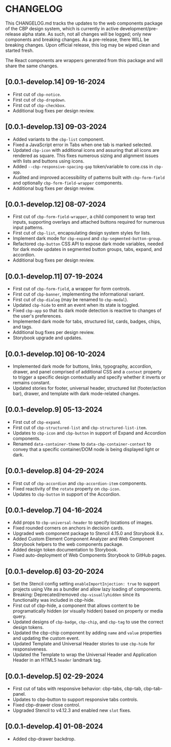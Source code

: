 # CHANGELOG

This CHANGELOG.md tracks the updates to the web components package of the CBP design system, which is currently in active development/pre-release alpha state. As such, not all changes will be logged; only new components and breaking changes. As a pre-release, there WILL be breaking changes. Upon official release, this log may be wiped clean and started fresh.

The React components are wrappers generated from this package and will share the same changes.

## [0.0.1-develop.14] 09-16-2024

* First cut of `cbp-notice`.
* First cut of `cbp-dropdown`.
* First cut of `cbp-checkbox`.
* Additional bug fixes per design review.

## [0.0.1-develop.13] 09-03-2024

* Added variants to the `cbp-list` component.
* Fixed a JavaScript error in Tabs when one tab is marked selected.
* Updated `cbp-icon` with additional icons and assuring that all icons are rendered as square. This fixes numerous sizing and alignment issues with lists and buttons using icons.
* Added `--cbp-responsive-spacing-gap` token/variable to core.css in `cbp-app`.
* Audited and improved accessibility of patterns built with `cbp-form-field` and optionally `cbp-form-field-wrapper` components.
* Additional bug fixes per design review.

## [0.0.1-develop.12] 08-07-2024

* First cut of `cbp-form-field-wrapper`, a child component to wrap text inputs, supporting overlays and attached buttons required for numerous input patterns.
* First cut of `cbp-list`, encapsulating design system styles for lists.
* Implement dark mode for `cbp-expand` and `cbp-segmented-button-group`.
* Refactored `cbp-button` CSS API to expose dark mode variables, needed for dark mode updates in segmented button groups, tabs, expand, and accordion.
* Additional bug fixes per design review.

## [0.0.1-develop.11] 07-19-2024

* First cut of `cbp-form-field`, a wrapper for form controls.
* First cut of `cbp-banner`, implementing the informational variant.
* First cut of `cbp-dialog` (may be renamed to `cbp-modal`).
* Updated `cbp-hide` to emit an event when its state is toggled.
* Fixed `cbp-app` so that its dark mode detection is reactive to changes of the user's preferences.
* Implemented dark mode for tabs, structured list, cards, badges, chips, and tags.
* Additional bug fixes per design review.
* Storybook upgrade and updates.

## [0.0.1-develop.10] 06-10-2024

* Implemented dark mode for buttons, links, typography, accordion, drawer, and panel comprised of additional CSS and a `context` property to trigger a specific design contextually and specify whether it inverts or remains constant.
* Updated stories for footer, universal header, structured list (footer/action bar), drawer, and template with dark mode-related changes.

## [0.0.1-develop.9] 05-13-2024

* First cut of `cbp-expand`.
* First cut of `cbp-structured-list` and `cbp-structured-list-item`.
* Updates to `cbp-icon` and `cbp-button` in support of Expand and Accordion components.
* Renamed `data-container-theme` to `data-cbp-container-context` to convey that a specific container/DOM node is being displayed light or dark.

## [0.0.1-develop.8] 04-29-2024

* First cut of `cbp-accordion` and `cbp-accordion-item` components.
* Fixed reactivity of the `rotate` property on `cbp-icon`.
* Updates to `cbp-button` in support of the Accordion.

## [0.0.1-develop.7] 04-16-2024

* Add props to `cbp-universal-header` to specify locations of images.
* Fixed rounded corners on anchors in decision cards.
* Upgraded web component package to Stencil 4.15.0 and Storybook 8.x.
* Added Custom Element Component Analyzer and Web Component Storybook helpers to the web components package.
* Added design token documentation to Storybook.
* Fixed auto-deployment of Web Components Storybook to GitHub pages.

## [0.0.1-develop.6] 03-20-2024

* Set the Stencil config setting `enableImportInjection: true` to support projects using Vite as a bundler and allow lazy loading of components.
* Breaking: Deprecated/removed `cbp-visuallyhidden` since its functionality was included in cbp-hide.
* First cut of cbp-hide, a component that allows content to be programatically hidden (or visually hidden) based on property or media query.
* Updated designs of `cbp-badge`, `cbp-chip`, and `cbp-tag` to use the correct design tokens.
* Updated the cbp-chip component by adding `name` and `value` properties and updating the custom event.
* Updated Template and Universal Header stories to use `cbp-hide` for responsiveness.
* Updated the Template to wrap the Universal Header and Application Header in an HTML5 `header` landmark tag.

## [0.0.1-develop.5] 02-29-2024

* First cut of tabs with responsive behavior: cbp-tabs, cbp-tab, cbp-tab-panel.
* Updates to cbp-button to support responsive tabs controls.
* Fixed cbp-drawer close control.
* Upgraded Stencil to v4.12.3 and enabled new `slot` fixes.

## [0.0.1-develop.4] 01-08-2024

* Added cbp-drawer backdrop.